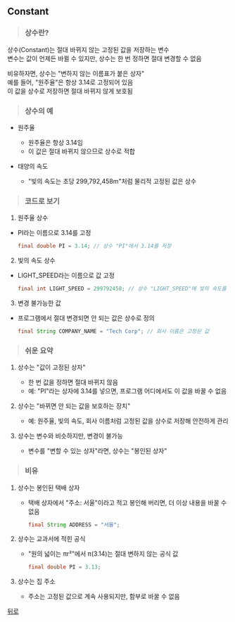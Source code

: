 ## Constant
> ### 상수란?
상수(Constant)는 절대 바뀌지 않는 고정된 값을 저장하는 변수</br>
변수는 값이 언제든 바뀔 수 있지만, 상수는 한 번 정하면 절대 변경할 수 없음

비유하자면, 상수는 "변하지 않는 이름표가 붙은 상자"</br>
예를 들어, "원주율"은 항상 3.14로 고정되어 있음</br>
이 값을 상수로 저장하면 절대 바뀌지 않게 보호됨

> ### 상수의 예
- 원주율
    - 원주율은 항상 3.14임
    - 이 값은 절대 바뀌지 않으므로 상수로 적합

- 태양의 속도
    - "빛의 속도는 초당 299,792,458m"처럼 물리적 고정된 값은 상수

> ### 코드로 보기
1. 원주율 상수
- PI라는 이름으로 3.14를 고정
    ```java
    final double PI = 3.14; // 상수 "PI"에서 3.14를 저장
    ```

2. 빛의 속도 상수
- LIGHT_SPEED라는 이름으로 값 고정
    ```java
    final int LIGHT_SPEED = 299792458; // 상수 "LIGHT_SPEED"에 빛의 속도를 저장
    ```

3. 변경 불가능한 값
- 프로그램에서 절대 변경되면 안 되는 값은 상수로 정의
    ```java
    final String COMPANY_NAME = "Tech Corp"; // 회사 이름은 고정된 값
    ```

> ### 쉬운 요약
1. 상수는 "값이 고정된 상자"
    - 한 번 값을 정하면 절대 바뀌지 않음
    - 예: "PI"라는 상자에 3.14를 넣으면, 프로그램 어디에서도 이 값을 바꿀 수 없음

2. 상수는 "바뀌면 안 되는 값을 보호하는 장치"
    - 예: 원주율, 빛의 속도, 회사 이름처럼 고정된 값을 상수로 저장해 안전하게 관리

3. 상수는 변수와 비슷하지만, 변경이 불가능
    - 변수를 "변할 수 있는 상자"라면, 상수는 "봉인된 상자"

> ### 비유
1. 상수는 봉인된 택배 상자
    - 택배 상자에서 "주소: 서울"이라고 적고 봉인해 버리면, 더 이상 내용을 바꿀 수 없음
        ```java
        final String ADDRESS = "서울";
        ```

2. 상수는 교과서에 적힌 공식
    - "원의 넓이는 πr²"에서 π(3.14)는 절대 변하지 않는 공식 값
        ```java
        final double PI = 3.13;
        ```

3. 상수는 집 주소
    - 주소는 고정된 값으로 계속 사용되지만, 함부로 바꿀 수 없음

[뒤로](java,md)